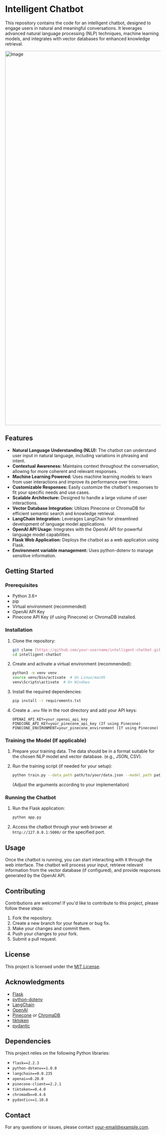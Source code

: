 # Intelligent Chatbot

This repository contains the code for an intelligent chatbot, designed to engage users in natural and meaningful conversations. It leverages advanced natural language processing (NLP) techniques, machine learning models, and integrates with vector databases for enhanced knowledge retrieval.

<img width="1208" alt="Image" src="https://github.com/user-attachments/assets/ad108970-9437-4d0b-8337-1549d0a04cb8" img/>

## Features

* **Natural Language Understanding (NLU):** The chatbot can understand user input in natural language, including variations in phrasing and intent.
* **Contextual Awareness:** Maintains context throughout the conversation, allowing for more coherent and relevant responses.
* **Machine Learning Powered:** Uses machine learning models to learn from user interactions and improve its performance over time.
* **Customizable Responses:** Easily customize the chatbot's responses to fit your specific needs and use cases.
* **Scalable Architecture:** Designed to handle a large volume of user interactions.
* **Vector Database Integration:** Utilizes Pinecone or ChromaDB for efficient semantic search and knowledge retrieval.
* **LangChain Integration:** Leverages LangChain for streamlined development of language model applications.
* **OpenAI API Usage:** Integrates with the OpenAI API for powerful language model capabilities.
* **Flask Web Application:** Deploys the chatbot as a web application using Flask.
* **Environment variable management:** Uses python-dotenv to manage sensitive information.

## Getting Started

### Prerequisites

* Python 3.6+
* pip
* Virtual environment (recommended)
* OpenAI API Key
* Pinecone API Key (if using Pinecone) or ChromaDB installed.

### Installation

1.  Clone the repository:

    ```bash
    git clone [https://github.com/your-username/intelligent-chatbot.git](https://github.com/your-username/intelligent-chatbot.git)
    cd intelligent-chatbot
    ```

2.  Create and activate a virtual environment (recommended):

    ```bash
    python3 -m venv venv
    source venv/bin/activate  # On Linux/macOS
    venv\Scripts\activate  # On Windows
    ```

3.  Install the required dependencies:

    ```bash
    pip install -r requirements.txt
    ```

4.  Create a `.env` file in the root directory and add your API keys:

    ```
    OPENAI_API_KEY=your_openai_api_key
    PINECONE_API_KEY=your_pinecone_api_key (If using Pinecone)
    PINECONE_ENVIRONMENT=your_pinecone_environment (If using Pinecone)
    ```

### Training the Model (If applicable)

1.  Prepare your training data. The data should be in a format suitable for the chosen NLP model and vector database. (e.g., JSON, CSV).
2.  Run the training script (if needed for your setup):

    ```bash
    python train.py --data_path path/to/your/data.json --model_path path/to/save/model
    ```

    (Adjust the arguments according to your implementation)

### Running the Chatbot

1.  Run the Flask application:

    ```bash
    python app.py
    ```

2.  Access the chatbot through your web browser at `http://127.0.0.1:5000/` or the specified port.

## Usage

Once the chatbot is running, you can start interacting with it through the web interface. The chatbot will process your input, retrieve relevant information from the vector database (if configured), and provide responses generated by the OpenAI API.

## Contributing

Contributions are welcome! If you'd like to contribute to this project, please follow these steps:

1.  Fork the repository.
2.  Create a new branch for your feature or bug fix.
3.  Make your changes and commit them.
4.  Push your changes to your fork.
5.  Submit a pull request.

## License

This project is licensed under the [MIT License](LICENSE).

## Acknowledgments

* [Flask](https://flask.palletsprojects.com/en/2.2.x/)
* [python-dotenv](https://pypi.org/project/python-dotenv/)
* [LangChain](https://python.langchain.com/en/latest/)
* [OpenAI](https://openai.com/)
* [Pinecone](https://www.pinecone.io/) or [ChromaDB](https://www.trychroma.com/)
* [tiktoken](https://github.com/openai/tiktoken)
* [pydantic](https://pydantic-docs.readthedocs.io/en/stable/)

## Dependencies

This project relies on the following Python libraries:

* `flask==2.2.3`
* `python-dotenv==1.0.0`
* `langchain==0.0.235`
* `openai==0.28.0`
* `pinecone-client==2.2.1`
* `tiktoken==0.4.0`
* `chromadb==0.4.6`
* `pydantic==1.10.8`

## Contact

For any questions or issues, please contact [your-email@example.com](mailto:your-email@example.com).

